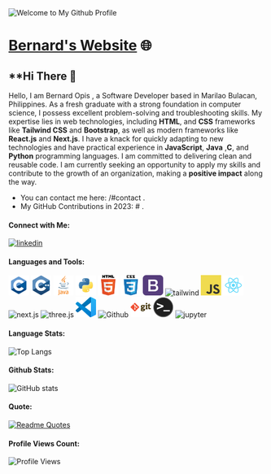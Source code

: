 <img src='https://raw.githubusercontent.com/BrunnerLivio/brunnerlivio/master/images/welcome.png' alt='Welcome to My Github Profile'/>

# **[Bernard's Website](https://devprofilev2.netlify.app/) :globe_with_meridians:**

## **Hi There 👋
Hello, I am Bernard Opis , a Software Developer based in Marilao Bulacan, Philippines. As a fresh graduate with a strong foundation in computer science, I possess excellent problem-solving and troubleshooting skills. My expertise lies in web technologies, including **HTML**, and **CSS** frameworks like **Tailwind CSS** and **Bootstrap**, as well as modern frameworks like **React.js** and **Next.js**. I have a knack for quickly adapting to new technologies and have practical experience in **JavaScript**, **Java** ,**C**, and **Python** programming languages. I am committed to delivering clean and reusable code. I am currently seeking an opportunity to apply my skills and contribute to the growth of an organization, making a **positive impact** along the way. 

- You can contact me here: /#contact .
- My GitHub Contributions in 2023: # .

#### **Connect with Me:**

[<img src='https://cdn.jsdelivr.net/npm/simple-icons@3.0.1/icons/linkedin.svg' alt='linkedin' height='40'>](https://www.linkedin.com/in/bernard-opis-517a3a268/) 

#### **Languages and Tools:**

<img src='https://raw.githubusercontent.com/github/explore/f3e22f0dca2be955676bc70d6214b95b13354ee8/topics/c/c.png' alt='C' height='40'/> <img src='https://raw.githubusercontent.com/github/explore/180320cffc25f4ed1bbdfd33d4db3a66eeeeb358/topics/cpp/cpp.png' alt='C++' height='40'/> <!--<img src='https://raw.githubusercontent.com/github/explore/80688e429a7d4ef2fca1e82350fe8e3517d3494d/topics/csharp/csharp.png' alt='C#' height='40' />--> <img src='https://raw.githubusercontent.com/github/explore/5b3600551e122a3277c2c5368af2ad5725ffa9a1/topics/java/java.png' alt='java' height='40'/> <img src='https://raw.githubusercontent.com/github/explore/80688e429a7d4ef2fca1e82350fe8e3517d3494d/topics/python/python.png' alt='py' height='40'/> <img src='https://raw.githubusercontent.com/github/explore/80688e429a7d4ef2fca1e82350fe8e3517d3494d/topics/html/html.png' alt='html' height='40'/> <img src='https://raw.githubusercontent.com/github/explore/80688e429a7d4ef2fca1e82350fe8e3517d3494d/topics/css/css.png' alt='css' height='40'/> <img src="https://raw.githubusercontent.com/github/explore/80688e429a7d4ef2fca1e82350fe8e3517d3494d/topics/bootstrap/bootstrap.png" alt='Bootstrap' height='40'/> <img src='https://raw.githubusercontent.com/tailwindlabs/tailwindcss/HEAD/.github/logo-dark.svg' alt='tailwind' height='40' width='40'/> <!--<img src='https://raw.githubusercontent.com/dartsim/dart/master/docs/dart_logo_377x107.jpg' alt='Dart' height='40' width='40' />-->
<img src='https://raw.githubusercontent.com/github/explore/80688e429a7d4ef2fca1e82350fe8e3517d3494d/topics/javascript/javascript.png' alt='js' height='40'/> <img src='https://raw.githubusercontent.com/github/explore/80688e429a7d4ef2fca1e82350fe8e3517d3494d/topics/react/react.png' alt='react-js' height='40'/> <img src='https://camo.githubusercontent.com/e1e113df83e7731fdb90f6f0ab2eeb155fd1b48c27d99814dcf1c23c0acdc6a2/68747470733a2f2f6173736574732e76657263656c2e636f6d2f696d6167652f75706c6f61642f76313636323133303535392f6e6578746a732f49636f6e5f6461726b5f6261636b67726f756e642e706e67' alt='next.js' height='40'/> <img src='https://global.discourse-cdn.com/standard17/uploads/threejs/original/2X/e/e4f86d2200d2d35c30f7b1494e96b9595ebc2751.png' alt='three.js' height='40' />
<img src="https://raw.githubusercontent.com/github/explore/80688e429a7d4ef2fca1e82350fe8e3517d3494d/topics/visual-studio-code/visual-studio-code.png" alt="VS" height="40"/> <img src="https://avatars.githubusercontent.com/u/9919?s=200&v=4" alt="Github" height="40"/> <!--<img src='https://raw.githubusercontent.com/github/explore/80688e429a7d4ef2fca1e82350fe8e3517d3494d/topics/unity/unity.png' alt='Unity3D' height='40'/> --> <img src="https://raw.githubusercontent.com/github/explore/80688e429a7d4ef2fca1e82350fe8e3517d3494d/topics/git/git.png" alt='git' height="40"/>   <img src="https://raw.githubusercontent.com/github/explore/d92924b1d925bb134e308bd29c9de6c302ed3beb/topics/terminal/terminal.png" alt="terminal" height="40"/> <img src="https://user-images.githubusercontent.com/104615876/192595197-0fc22e8a-f120-440a-bbcb-9c9eda5d6bf6.png" alt="jupyter" height="40"/>

#### **Language Stats:**
![Top Langs](https://github-readme-stats-hazel-pi-31.vercel.app/api/top-langs/?username=Opisbernard&langs_count=12&layout=compact&theme=tokyonight)

#### **Github Stats:**
![GitHub stats](https://github-readme-stats-hazel-pi-31.vercel.app/api?username=Opisbernard&layout=compact&show_icons=true&theme=tokyonight)


#### **Quote:**
[![Readme Quotes](https://quotes-github-readme.vercel.app/api?type=horizontal&theme=dark)](https://github.com/piyushsuthar/github-readme-quotes)

#### **Profile Views Count:**
![Profile Views](https://komarev.com/ghpvc/?username=Opisbernard&color=blueviolet)
